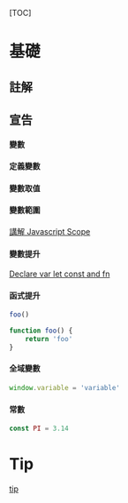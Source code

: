 [TOC]

# 基礎	

## 註解

## 宣告

#### 變數

#### 定義變數

####  變數取值



#### 變數範圍

[講解 Javascript Scope](https://github.com/Shenglian/work-tip/blob/master/scope.md)

#### 變數提升

[Declare var let const and fn](https://github.com/Shenglian/-WORK_TIP/blob/master/js/declare_var_let_const_fn.md)



#### 函式提升

```js
foo()

function foo() {
    return 'foo'
}
```



#### 全域變數

```js
window.variable = 'variable'
```



#### 常數

```js
const PI = 3.14
```



# Tip

[tip](https://github.com/Shenglian/work-tip/blob/master/js/tip.md)









